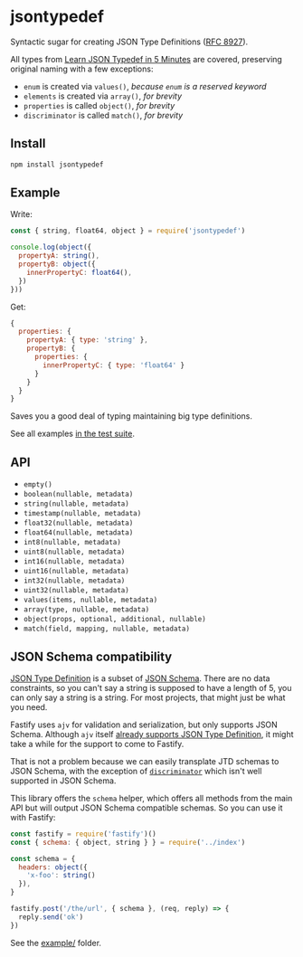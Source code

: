 # jsontypedef

Syntactic sugar for creating JSON Type Definitions ([RFC 8927](https://jsontypedef.com/)).

All types from [Learn JSON Typedef in 5 Minutes](https://jsontypedef.com/docs/jtd-in-5-minutes/) are covered, preserving original naming with a few exceptions: 

- `enum` is created via `values()`, _because `enum` is a reserved keyword_
- `elements` is created via `array()`, _for brevity_
- `properties` is called `object()`, _for brevity_
- `discriminator` is called `match()`, _for brevity_

## Install

```bash
npm install jsontypedef
```

## Example

Write:

```js
const { string, float64, object } = require('jsontypedef')

console.log(object({
  propertyA: string(),
  propertyB: object({
    innerPropertyC: float64(),
  })
}))
```

Get:

```js
{
  properties: {
    propertyA: { type: 'string' },
    propertyB: {
      properties: {
        innerPropertyC: { type: 'float64' }
      }
    }
  }
}
```

Saves you a good deal of typing maintaining big type definitions.

See all examples [in the test suite](https://github.com/galvez/jsontypedef/blob/main/test.js).

## API

- `empty()`
- `boolean(nullable, metadata)`
- `string(nullable, metadata)`
- `timestamp(nullable, metadata)`
- `float32(nullable, metadata)`
- `float64(nullable, metadata)`
- `int8(nullable, metadata)`
- `uint8(nullable, metadata)`
- `int16(nullable, metadata)`
- `uint16(nullable, metadata)`
- `int32(nullable, metadata)`
- `uint32(nullable, metadata)`
- `values(items, nullable, metadata)`
- `array(type, nullable, metadata)`
- `object(props, optional, additional, nullable)`
- `match(field, mapping, nullable, metadata)`

## JSON Schema compatibility

[JSON Type Definition](https://jsontypedef.com/) is a subset of [JSON Schema](https://json-schema.org/). There are no data constraints, so you can't say a string is supposed to have a length of 5, you can only say a string is a string. For most projects, that might just be what you need.

Fastify uses `ajv` for validation and serialization, but only supports JSON Schema. Although `ajv` itself [already supports JSON Type Definition](https://github.com/ajv-validator/ajv/blob/master/docs/json-type-definition.md), it might take a while for the support to come to Fastify.

That is not a problem because we can easily transplate JTD schemas to JSON Schema, with the exception of [`discriminator`](https://tools.ietf.org/html/rfc8927#section-2.2.8) which isn't well supported in JSON Schema.

This library offers the `schema` helper, which offers all methods from the main API but will output JSON Schema compatible schemas. So you can use it with Fastify:

```js
const fastify = require('fastify')()
const { schema: { object, string } } = require('../index')

const schema = {
  headers: object({
    'x-foo': string()
  }),
}

fastify.post('/the/url', { schema }, (req, reply) => {
  reply.send('ok')
})
```

See the [example/](https://github.com/galvez/jsontypedef/tree/main/example) folder.

